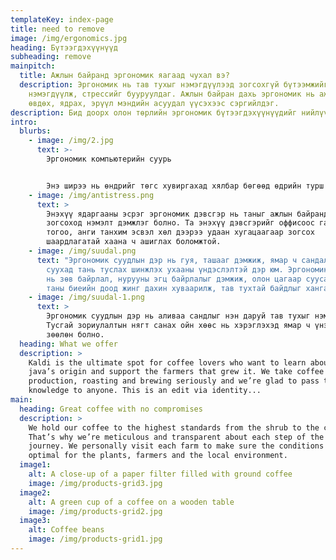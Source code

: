 ```yaml
---
templateKey: index-page
title: need to remove
image: /img/ergonomics.jpg
heading: Бүтээгдэхүүнүүд
subheading: remove
mainpitch:
  title: Ажлын байранд эргономик яагаад чухал вэ?
  description: Эргономик нь тав тухыг нэмэгдүүлээд зогсохгүй бүтээмжийг
    нэмэгдүүлж, стрессийг бууруулдаг. Ажлын байран дахь эргономик нь ажилчид
    өвдөх, ядрах, эрүүл мэндийн асуудал үүсэхээс сэргийлдэг.
description: Бид доорх олон төрлийн эргономик бүтээгдэхүүнүүдийг нийлүүлж байна.
intro:
  blurbs:
    - image: /img/2.jpg
      text: >-
        Эргономик компьютерийн суурь


        Энэ ширээ нь өндрийг төгс хувиргахад хялбар бөгөөд өдрийн турш зогсож буй оффис болон суух ажлын хооронд шаардлагатай эрүүл тэнцвэрийг олох боломжийг танд олгоно. Ажлын ядаргааг тайлж, ажлын үр ашгаа дээшлүүлээрэй.
    - image: /img/antistress.png
      text: >
        Энэхүү ядаргааны эсрэг эргономик дэвсгэр нь таныг ажлын байрандаа
        зогсоход нэмэлт дэмжлэг болно. Та энэхүү дэвсгэрийг оффисоос гадна гал
        тогоо, анги танхим эсвэл хөл дээрээ удаан хугацаагаар зогсох
        шаардлагатай хаана ч ашиглах боломжтой.
    - image: /img/suudal.png
      text: "Эргономик суудлын дэр нь гуя, ташааг дэмжиж, ямар ч сандал дээр эгц
        суухад тань туслах шинжлэх ухааны үндэслэлтэй дэр юм. Эргономик контур
        нь зөв байрлал, нурууны эгц байрлалыг дэмжиж, олон цагаар суусан ч гэсэн
        таны биеийн доод жинг дахин хуваарилж, тав тухтай байдлыг хангана. "
    - image: /img/suudal-1.png
      text: >
        Эргономик суудлын дэр нь аливаа сандлыг нэн даруй тав тухыг нэмж өгдөг.
        Тусгай зориулалтын нягт санах ойн хөөс нь хэрэглэхэд ямар ч үнэргүй,
        зөөлөн болно. 
  heading: What we offer
  description: >
    Kaldi is the ultimate spot for coffee lovers who want to learn about their
    java’s origin and support the farmers that grew it. We take coffee
    production, roasting and brewing seriously and we’re glad to pass that
    knowledge to anyone. This is an edit via identity...
main:
  heading: Great coffee with no compromises
  description: >
    We hold our coffee to the highest standards from the shrub to the cup.
    That’s why we’re meticulous and transparent about each step of the coffee’s
    journey. We personally visit each farm to make sure the conditions are
    optimal for the plants, farmers and the local environment.
  image1:
    alt: A close-up of a paper filter filled with ground coffee
    image: /img/products-grid3.jpg
  image2:
    alt: A green cup of a coffee on a wooden table
    image: /img/products-grid2.jpg
  image3:
    alt: Coffee beans
    image: /img/products-grid1.jpg
---
```

